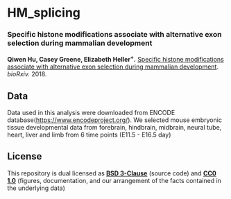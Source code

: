 # HM_splicing

### Specific histone modifications associate with alternative exon selection during mammalian development

**Qiwen Hu, Casey Greene, Elizabeth Heller<sup>+</sup>.** [Specific histone modifications associate with alternative exon selection during mammalian development](https://doi.org/10.1101/361816). _bioRxiv._ 2018.

## Data
Data used in this analysis were downloaded from ENCODE database(https://www.encodeproject.org/). We selected mouse embryonic tissue developmental data from forebrain, hindbrain, midbrain, neural tube, heart, liver and limb from 6 time points (E11.5 - E16.5 day)


## License 

This repository is dual licensed as **[BSD 3-Clause](https://github.com/huqiwen0313/HM_splicing/LICENSE_BSD-3.md)** (source code) and **[CC0 1.0](https://github.com/huqiwen0313/HM_splicing/license_CC0.md)** (figures, documentation, and our arrangement of the facts contained in the underlying data)


